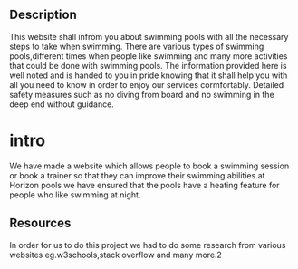 ## Description
This website shall infrom you about swimming pools with all the necessary steps to take when swimming.
There are various types of swimming pools,different times when people like swimming and many more activities that could be done with swimming pools.
The information provided here is well noted and is handed to you in pride knowing that it shall help you with all you need to know in order to enjoy our services cormfortably.
Detailed  safety measures such as no diving from board and no swimming in the deep end without guidance.

# intro
We have made a website which allows people to book a swimming session or book a trainer so that they can improve their swimming abilities.at Horizon pools we have ensured that the pools have a heating feature for people who like swimming at night.

## Resources
In order for us to do this project we had to do some research from various websites eg.w3schools,stack overflow and many more.2

